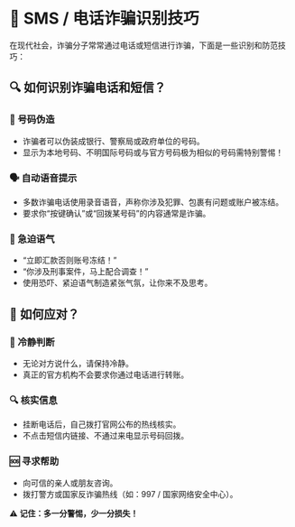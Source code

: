 # 📵 SMS / 电话诈骗识别技巧

在现代社会，诈骗分子常常通过电话或短信进行诈骗，下面是一些识别和防范技巧：

## 🔍 如何识别诈骗电话和短信？

### 📱 号码伪造
- 诈骗者可以伪装成银行、警察局或政府单位的号码。
- 显示为本地号码、不明国际号码或与官方号码极为相似的号码需特别警惕！

### 🗣️ 自动语音提示
- 多数诈骗电话使用录音语音，声称你涉及犯罪、包裹有问题或账户被冻结。
- 要求你“按键确认”或“回拨某号码”的内容通常是诈骗。

### 🚨 急迫语气
- “立即汇款否则账号冻结！”
- “你涉及刑事案件，马上配合调查！”
- 使用恐吓、紧迫语气制造紧张气氛，让你来不及思考。

## 🧠 如何应对？

### 🧊 冷静判断
- 无论对方说什么，请保持冷静。
- 真正的官方机构不会要求你通过电话进行转账。

### 🔍 核实信息
- 挂断电话后，自己拨打官网公布的热线核实。
- 不点击短信内链接、不通过来电显示号码回拨。

### 🆘 寻求帮助
- 向可信的亲人或朋友咨询。
- 拨打警方或国家反诈骗热线（如：997 / 国家网络安全中心）。

⚠️ **记住：多一分警惕，少一分损失！**
